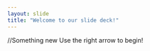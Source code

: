 ```yaml
---
layout: slide
title: "Welcome to our slide deck!"
---
```

//Something new
Use the right arrow to begin!

